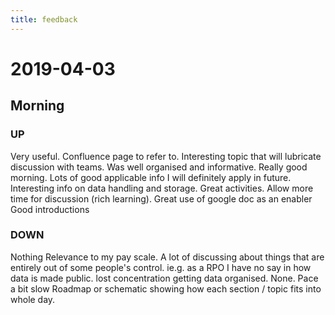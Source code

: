 ```yaml
---
title: feedback
---
```


# 2019-04-03

## Morning

### **UP**

Very useful.
Confluence page to refer to.
Interesting topic that will lubricate discussion with teams.
Was well organised and informative. Really good morning.
Lots of good applicable info I will definitely apply in future.
Interesting info on data handling and storage.
Great activities. Allow more time for discussion (rich learning).
Great use of google doc as an enabler
Good introductions

### **DOWN**

Nothing
Relevance to my pay scale.
A lot of discussing about things that are entirely out of some people's control. ie.g. as a RPO I have no say in how data is made public.
lost concentration getting data organised. 
None.
Pace a bit slow
Roadmap or schematic showing how each section / topic fits into whole day.
